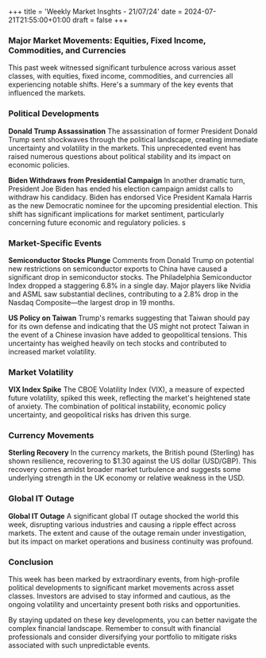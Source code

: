 +++
title = 'Weekly Market Insghts - 21/07/24'
date = 2024-07-21T21:55:00+01:00
draft = false
+++

### Major Market Movements: Equities, Fixed Income, Commodities, and Currencies

This past week witnessed significant turbulence across various asset classes, with equities, fixed income, commodities, and currencies all experiencing notable shifts. Here's a summary of the key events that influenced the markets.

### Political Developments

**Donald Trump Assassination**
The assassination of former President Donald Trump sent shockwaves through the political landscape, creating immediate uncertainty and volatility in the markets. This unprecedented event has raised numerous questions about political stability and its impact on economic policies.

**Biden Withdraws from Presidential Campaign**
In another dramatic turn, President Joe Biden has ended his election campaign amidst calls to withdraw his candidacy. Biden has endorsed Vice President Kamala Harris as the new Democratic nominee for the upcoming presidential election. This shift has significant implications for market sentiment, particularly concerning future economic and regulatory policies.
s
### Market-Specific Events

**Semiconductor Stocks Plunge**
Comments from Donald Trump on potential new restrictions on semiconductor exports to China have caused a significant drop in semiconductor stocks. The Philadelphia Semiconductor Index dropped a staggering 6.8% in a single day. Major players like Nvidia and ASML saw substantial declines, contributing to a 2.8% drop in the Nasdaq Composite—the largest drop in 19 months.

**US Policy on Taiwan**
Trump's remarks suggesting that Taiwan should pay for its own defense and indicating that the US might not protect Taiwan in the event of a Chinese invasion have added to geopolitical tensions. This uncertainty has weighed heavily on tech stocks and contributed to increased market volatility.

### Market Volatility

**VIX Index Spike**
The CBOE Volatility Index (VIX), a measure of expected future volatility, spiked this week, reflecting the market's heightened state of anxiety. The combination of political instability, economic policy uncertainty, and geopolitical risks has driven this surge.

### Currency Movements

**Sterling Recovery**
In the currency markets, the British pound (Sterling) has shown resilience, recovering to $1.30 against the US dollar (USD/GBP). This recovery comes amidst broader market turbulence and suggests some underlying strength in the UK economy or relative weakness in the USD.

### Global IT Outage

**Global IT Outage**
A significant global IT outage shocked the world this week, disrupting various industries and causing a ripple effect across markets. The extent and cause of the outage remain under investigation, but its impact on market operations and business continuity was profound.

### Conclusion

This week has been marked by extraordinary events, from high-profile political developments to significant market movements across asset classes. Investors are advised to stay informed and cautious, as the ongoing volatility and uncertainty present both risks and opportunities.

By staying updated on these key developments, you can better navigate the complex financial landscape. Remember to consult with financial professionals and consider diversifying your portfolio to mitigate risks associated with such unpredictable events.